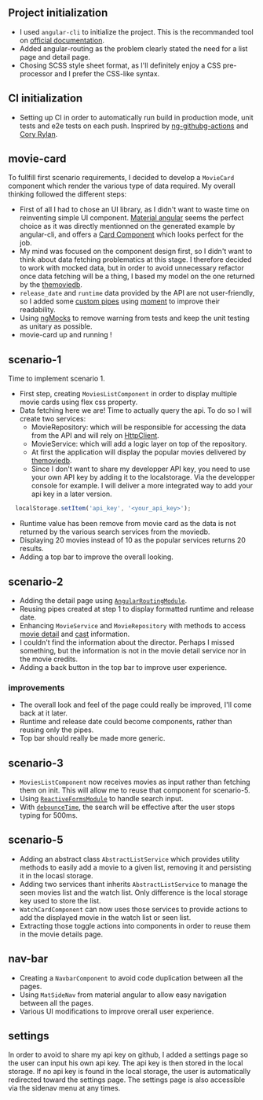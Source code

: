 ## Project initialization

* I used `angular-cli` to initialize the project. This is the recommanded tool on [official documentation](https://angular.io/cli).
* Added angular-routing as the problem clearly stated the need for a list page and detail page.
* Chosing SCSS style sheet format, as I'll definitely enjoy a CSS pre-processor and I prefer the CSS-like syntax.

## CI initialization

* Setting up CI in order to automatically run build in production mode, unit tests and e2e tests on each push. Insprired by [ng-githubg-actions](https://github.com/filipesilva/ng-github-actions) and [Cory Rylan](https://coryrylan.com/blog/building-angular-cli-projects-with-github-actions).

## movie-card

To fullfill first scenario requirements, I decided to develop a `MovieCard` component which render the various type of data required. My overall thinking followed the different steps:
* First of all I had to chose an UI library, as I didn't want to waste time on reinventing simple UI component. [Material angular](https://material.angular.io/) seems the perfect choice as it was directly mentionned on the generated example by angular-cli, and offers a [Card Component](https://material.angular.io/components/card/overview) which looks perfect for the job.
* My mind was focused on the component design first, so I didn't want to think about data fetching problematics at this stage. I therefore decided to work with mocked data, but in order to avoid unnecessary refactor once data fetching will be a thing, I based my model on the one returned by the [themoviedb](https://developers.themoviedb.org/3/movies/get-movie-details).
* `release_date` and `runtime` data provided by the API are not user-friendly, so I added some [custom pipes](https://angular.io/guide/pipes) using [moment](https://momentjs.com/) to improve their readability.
* Using [ngMocks](https://www.npmjs.com/package/ng-mocks) to remove warning from tests and keep the unit testing as unitary as possible.
* movie-card up and running !

## scenario-1

Time to implement scenario 1.
* First step, creating `MoviesListComponent` in order to display multiple movie cards using flex css property.
* Data fetching here we are! Time to actually query the api. To do so I will create two services:
  * MovieRepository: which will be responsible for accessing the data from the API and will rely on [HttpClient](https://angular.io/guide/http).
  * MovieService: which will add a logic layer on top of the repository.
  * At first the application will display the popular movies delivered by [themoviedb](https://developers.themoviedb.org/3/movies/get-popular-movies). 
  * Since I don't want to share my developper API key, you need to use your own API key by adding it to the localstorage. Via the developper console for example. I will deliver a more integrated way to add your api key in a later version.
```js
  localStorage.setItem('api_key', '<your_api_key>');
```
  * Runtime value has been remove from movie card as the data is not returned by the various search services from the moviedb.
  * Displaying 20 movies instead of 10 as the popular services returns 20 results.
* Adding a top bar to improve the overall looking.


## scenario-2

* Adding the detail page using [`AngularRoutingModule`](https://angular.io/guide/router).
* Reusing pipes created at step 1 to display formatted runtime and release date.
* Enhancing `MovieService` and `MovieRepository` with methods to access [movie detail](https://developers.themoviedb.org/3/movies/get-movie-details) and [cast](https://developers.themoviedb.org/3/movies/get-movie-credits) information.
* I couldn't find the information about the director. Perhaps I missed something, but the information is not in the movie detail service nor in the movie credits.
* Adding a back button in the top bar to improve user experience.

### improvements

* The overall look and feel of the page could really be improved, I'll come back at it later.
* Runtime and release date could become components, rather than reusing only the pipes.
* Top bar should really be made more generic.

## scenario-3

* `MoviesListComponent` now receives movies as input rather than fetching them on init. This will allow me to reuse that component for scenario-5.
* Using [`ReactiveFormsModule`](https://angular.io/guide/reactive-forms) to handle search input. 
* With [`debounceTime`](https://rxjs-dev.firebaseapp.com/api/operators/debounceTime), the search will be effective after the user stops typing for 500ms.

## scenario-5

* Adding an abstract class `AbstractListService` which provides utility methods to easily add a movie to a given list, removing it and persisting it in the locasl storage. 
* Adding two services thant inherits `AbstractListService` to manage the seen movies list and the watch list. Only difference is the local storage key used to store the list.
* `WatchCardComponent` can now uses those services to provide actions to add the displayed movie in the watch list or seen list.
* Extracting those toggle actions into components in order to reuse them in the movie details page.


## nav-bar

* Creating a `NavbarComponent` to avoid code duplication between all the pages.
* Using `MatSideNav` from material angular to allow easy navigation between all the pages.
* Various UI modifications to improve orerall user experience.

## settings

In order to avoid to share my api key on github, I added a settings page so the user can input his own api key. The api key is then stored in the local storage. If no api key is found in the local storage, the user is automatically redirected toward the settings page. The settings page is also accessible via the sidenav menu at any times.
